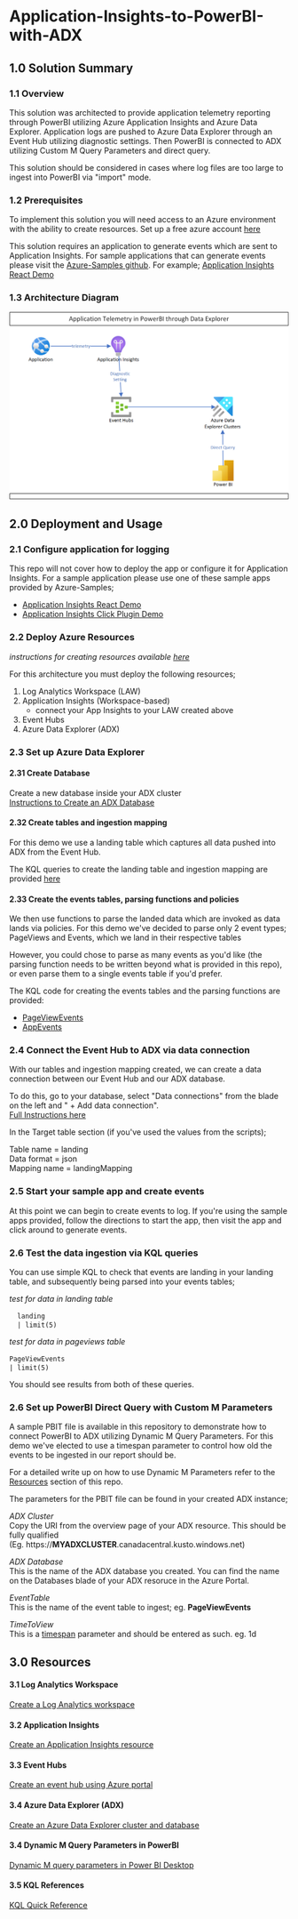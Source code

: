 # Application-Insights-to-PowerBI-with-ADX

## 1.0 Solution Summary
### 1.1 Overview
This solution was architected to provide application telemetry reporting through PowerBI utilizing Azure Application Insights and Azure Data Explorer.  Application logs are pushed to Azure Data Explorer through an Event Hub utilizing diagnostic settings.  Then PowerBI is connected to ADX utilizing Custom M Query Parameters and direct query.

This solution should be considered in cases where log files are too large to ingest into PowerBI via "import" mode.

### 1.2 Prerequisites
To implement this solution you will need access to an Azure environment with the ability to create resources.  Set up a free azure account [here](https://azure.microsoft.com/en-ca/free/search/?OCID=AIDcmmqz3gd78m_SEM_af052705cd091cba049645f7a218ed35:G:s&ef_id=af052705cd091cba049645f7a218ed35:G:s&msclkid=af052705cd091cba049645f7a218ed35)


This solution requires an application to generate events which are sent to Application Insights.  For sample applications that can generate events please visit the [Azure-Samples github](https://github.com/Azure-Samples).  For example; [Application Insights React Demo](https://github.com/Azure-Samples/application-insights-react-demo)

### 1.3 Architecture Diagram
![Solution Architecture](https://github.com/rosscouldrey/Application-Insights-to-PowerBI-with-ADX/blob/2633b6ac066e5f6f39fc53035cf62c853041dbfa/Images/AppInsights%20to%20PowerBI%20using%20ADX%20Architecture.png)

## 2.0 Deployment and Usage
### 2.1 Configure application for logging

This repo will not cover how to deploy the app or configure it for Application Insights.  For a sample application please use one of these sample apps provided by Azure-Samples; <br>

  - [Application Insights React Demo](https://github.com/Azure-Samples/application-insights-react-demo) <br>
  - [Application Insights Click Plugin Demo](https://github.com/Azure-Samples/Application-Insights-Click-Plugin-Demo)

### 2.2 Deploy Azure Resources

*instructions for creating resources available [here](https://github.com/rosscouldrey/Application-Insights-to-PowerBI-with-ADX/blob/main/README.md#30-resources)*
  
For this architecture you must deploy the following resources;

1) Log Analytics Workspace (LAW) 
2) Application Insights (Workspace-based)
    - connect your App Insights to your LAW created above
4) Event Hubs
5) Azure Data Explorer (ADX)

### 2.3 Set up Azure Data Explorer

#### 2.31 Create Database

Create a new database inside your ADX cluster <br>
[Instructions to Create an ADX Database](https://docs.microsoft.com/en-us/azure/data-explorer/create-cluster-database-portal#create-a-database)

#### 2.32 Create tables and ingestion mapping

For this demo we use a landing table which captures all data pushed into ADX from the Event Hub.

The KQL queries to create the landing table and ingestion mapping are provided [here](https://github.com/rosscouldrey/Application-Insights-to-PowerBI-with-ADX/blob/main/KQL%20Scripts/1.%20LandingTable_setup.csl)

#### 2.33 Create the events tables, parsing functions and policies

We then use functions to parse the landed data which are invoked as data lands via policies.
For this demo we've decided to parse only 2 event types; PageViews and Events, which we land in their respective tables

However, you could chose to parse as many events as you'd like (the parsing function needs to be written beyond what is provided in this repo), or even parse them to a single events table if you'd prefer.

The KQL code for creating the events tables and the parsing functions are provided:
- [PageViewEvents](https://github.com/rosscouldrey/Application-Insights-to-PowerBI-with-ADX/blob/main/KQL%20Scripts/2.%20PageViewTable_setup.csl)
- [AppEvents](https://github.com/rosscouldrey/Application-Insights-to-PowerBI-with-ADX/blob/main/KQL%20Scripts/3.%20AppEventTable_setup.csl)

### 2.4 Connect the Event Hub to ADX via data connection

With our tables and ingestion mapping created, we can create a data connection between our Event Hub and our ADX database.

To do this, go to your database, select "Data connections" from the blade on the left and " + Add data connection". <br>
[Full Instructions here](https://docs.microsoft.com/en-us/azure/data-explorer/ingest-data-event-hub#connect-to-the-event-hub)

In the Target table section (if you've used the values from the scripts);

Table name = landing <br>
Data format = json <br>
Mapping name = landingMapping <br>

### 2.5 Start your sample app and create events

At this point we can begin to create events to log.  If you're using the sample apps provided, follow the directions to start the app, then visit the app and click around to generate events.

### 2.6 Test the data ingestion via KQL queries

You can use simple KQL to check that events are landing in your landing table, and subsequently being parsed into your events tables;

*test for data in landing table*
```  Kusto
  landing
  | limit(5)
```

_test for data in pageviews table_
``` Kusto
PageViewEvents
| limit(5)
```

You should see results from both of these queries.

### 2.6 Set up PowerBI Direct Query with Custom M Parameters

A sample PBIT file is available in this repository to demonstrate how to connect PowerBI to ADX utilizing Dynamic M Query Parameters.  For this demo we've elected to use a timespan parameter to control how old the events to be ingested in our report should be.

For a detailed write up on how to use Dynamic M Parameters refer to the [Resources](https://github.com/rosscouldrey/Application-Insights-to-PowerBI-with-ADX#30-resources) section of this repo.

The parameters for the PBIT file can be found in your created ADX instance;


_ADX Cluster_  <br>
Copy the URI from the overview page of your ADX resource.  This should be fully qualified <br> (Eg. https://**MYADXCLUSTER**.canadacentral.kusto.windows.net)

_ADX Database_ <br>
This is the name of the ADX database you created.  You can find the name on the Databases blade of your ADX resoruce in the Azure Portal.

_EventTable_<br>
This is the name of the event table to ingest; eg. **PageViewEvents**

_TimeToView_ <br>
This is a [timespan](https://docs.microsoft.com/en-us/azure/data-explorer/kusto/query/scalar-data-types/timespan) parameter and should be entered as such.
eg. 1d

## 3.0 Resources

#### 3.1 Log Analytics Workspace
[Create a Log Analytics workspace](https://docs.microsoft.com/en-us/azure/azure-monitor/logs/quick-create-workspace?tabs=azure-portal)

#### 3.2 Application Insights
[Create an Application Insights resource](https://docs.microsoft.com/en-us/azure/azure-monitor/app/create-workspace-resource)

#### 3.3 Event Hubs
[Create an event hub using Azure portal](https://docs.microsoft.com/en-us/azure/event-hubs/event-hubs-create)

#### 3.4 Azure Data Explorer (ADX)
[Create an Azure Data Explorer cluster and database](https://docs.microsoft.com/en-us/azure/data-explorer/create-cluster-database-portal)

#### 3.4 Dynamic M Query Parameters in PowerBI
[Dynamic M query parameters in Power BI Desktop](https://docs.microsoft.com/en-us/power-bi/connect-data/desktop-dynamic-m-query-parameters)

#### 3.5 KQL References
[KQL Quick Reference](https://docs.microsoft.com/en-us/azure/data-explorer/kql-quick-reference)
